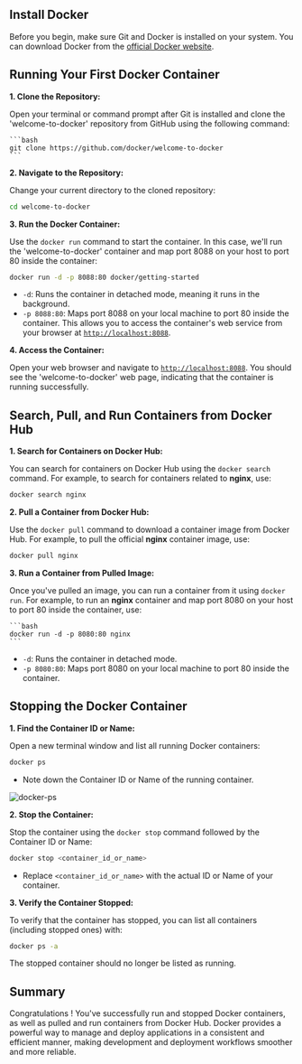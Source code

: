 ## Install Docker

Before you begin, make sure Git and Docker is installed on your system. You
can download Docker from the [official Docker
website](https://www.docker.com/products/docker-desktop/).

## Running Your First Docker Container

**1. Clone the Repository:**

Open your terminal or command prompt after Git is installed and clone the 'welcome-to-docker' repository from GitHub using the following command:

    ```bash
    git clone https://github.com/docker/welcome-to-docker
    ```

**2. Navigate to the Repository:**

Change your current directory to the cloned repository:

```bash
cd welcome-to-docker
```

**3. Run the Docker Container:**

Use the `docker run` command to start the container. In this case, we'll run the 'welcome-to-docker' container and map port 8088 on your host to port 80 inside the container:

```bash
docker run -d -p 8088:80 docker/getting-started
```

- `-d`: Runs the container in detached mode, meaning it runs in the background.
- `-p 8088:80`: Maps port 8088 on your local machine to port 80 inside the
  container. This allows you to access the container's web service from your
  browser at [`http://localhost:8088`](http://localhost:8088).

**4. Access the Container:**

Open your web browser and navigate to
[`http://localhost:8088`](http://localhost:8088). You should see the
'welcome-to-docker' web page, indicating that the container is running
successfully.

## Search, Pull, and Run Containers from Docker Hub

**1. Search for Containers on Docker Hub:**

You can search for containers on Docker Hub using the `docker search` command. For example, to search for containers related to **nginx**, use:

```bash
docker search nginx
```

**2. Pull a Container from Docker Hub:**

Use the `docker pull` command to download a container image from Docker Hub. For example, to pull the official **nginx** container image, use:

```bash
docker pull nginx
```

**3. Run a Container from Pulled Image:**

Once you've pulled an image, you can run a container from it using `docker run`. For example, to run an **nginx** container and map port 8080 on your host to port 80 inside the container, use:

    ```bash
    docker run -d -p 8080:80 nginx
    ```

- `-d`: Runs the container in detached mode.
- `-p 8080:80`: Maps port 8080 on your local machine to port 80 inside the
  container.

## Stopping the Docker Container

**1. Find the Container ID or Name:**

Open a new terminal window and list all running Docker containers:

```bash
docker ps
```

- Note down the Container ID or Name of the running container.

![docker-ps](img/docker-ps.png)

**2. Stop the Container:**

Stop the container using the `docker stop` command followed by the Container ID
or Name:

```bash
docker stop <container_id_or_name>
```

- Replace `<container_id_or_name>` with the actual ID or Name of your container.

**3. Verify the Container Stopped:**

To verify that the container has stopped, you can list all containers (including
stopped ones) with:

```bash
docker ps -a
```

The stopped container should no longer be listed as running.

## Summary

Congratulations ! You've successfully run and stopped Docker containers, as well
as pulled and run containers from Docker Hub. Docker provides a powerful way to
manage and deploy applications in a consistent and efficient manner, making
development and deployment workflows smoother and more reliable.
